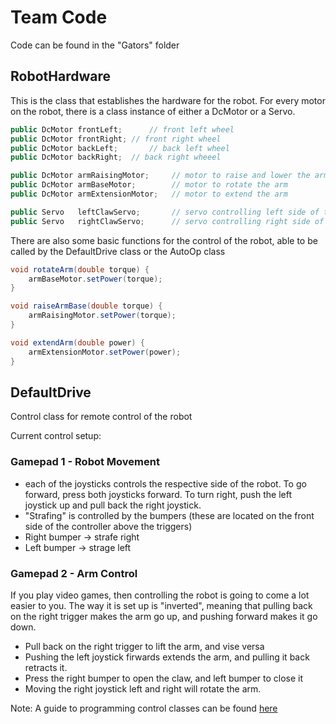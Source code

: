 # Team Code

Code can be found in the "Gators" folder

## RobotHardware
This is the class that establishes the hardware for the robot.
For every motor on the robot, there is a class instance of either a DcMotor or a Servo.

```java
public DcMotor frontLeft;      // front left wheel
public DcMotor frontRight; // front right wheel
public DcMotor backLeft;       // back left wheel
public DcMotor backRight;  // back right wheeel

public DcMotor armRaisingMotor;     // motor to raise and lower the arm
public DcMotor armBaseMotor;        // motor to rotate the arm
public DcMotor armExtensionMotor;   // motor to extend the arm

public Servo   leftClawServo;       // servo controlling left side of the claw
public Servo   rightClawServo;      // servo controlling right side of the claw
```

There are also some basic functions for the control of the robot, able to be called by the DefaultDrive class or the AutoOp class

```java
void rotateArm(double torque) {
    armBaseMotor.setPower(torque);
}

void raiseArmBase(double torque) {
    armRaisingMotor.setPower(torque);
}

void extendArm(double power) {
    armExtensionMotor.setPower(power);
}
```

## DefaultDrive
Control class for remote control of the robot

Current control setup:
### Gamepad 1 - Robot Movement
 * each of the joysticks controls the respective side of the robot. To go forward, press both joysticks forward. To turn right, push the left joystick up and pull back the right joystick.
 * "Strafing" is controlled by the bumpers (these are located on the front side of the controller above the triggers)
 * Right bumper -> strafe right
 * Left bumper  -> strage left
 
 ### Gamepad 2 - Arm Control
 If you play video games, then controlling the robot is going to come a lot easier to you. The way it is set up is "inverted", meaning that pulling back on the right trigger makes the arm go up, and pushing forward makes it go down.
 * Pull back on the right trigger to lift the arm, and vise versa
 * Pushing the left joystick firwards extends the arm, and pulling it back retracts it.
 * Press the right bumper to open the claw, and left bumper to close it
 * Moving the right joystick left and right will rotate the arm.

Note: A guide to programming control classes can be found [here](https://github.com/ftctechnh/ftc_app/blob/master/TeamCode/src/main/java/org/firstinspires/ftc/teamcode/readme.md)
